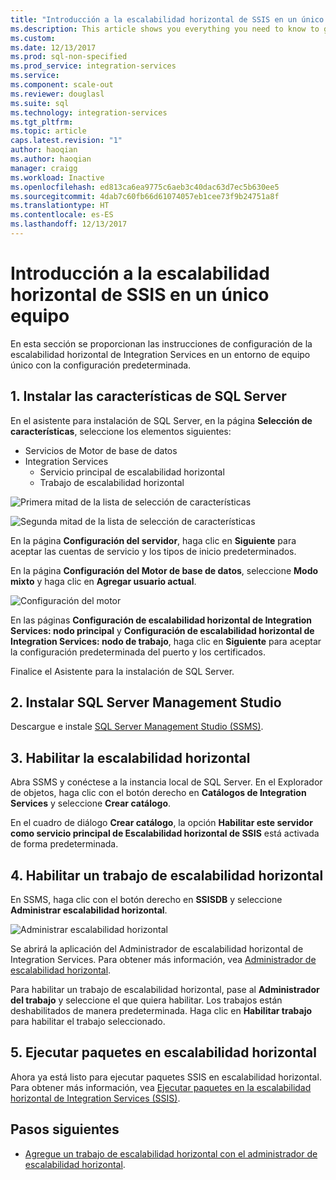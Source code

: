 ```yaml
---
title: "Introducción a la escalabilidad horizontal de SSIS en un único equipo | Microsoft Docs"
ms.description: This article shows you everything you need to know to get started with SSIS Scale Out on a single computer
ms.custom: 
ms.date: 12/13/2017
ms.prod: sql-non-specified
ms.prod_service: integration-services
ms.service: 
ms.component: scale-out
ms.reviewer: douglasl
ms.suite: sql
ms.technology: integration-services
ms.tgt_pltfrm: 
ms.topic: article
caps.latest.revision: "1"
author: haoqian
ms.author: haoqian
manager: craigg
ms.workload: Inactive
ms.openlocfilehash: ed813ca6ea9775c6aeb3c40dac63d7ec5b630ee5
ms.sourcegitcommit: 4dab7c60fb66d61074057eb1cee73f9b24751a8f
ms.translationtype: HT
ms.contentlocale: es-ES
ms.lasthandoff: 12/13/2017
---
```

# <a name="get-started-with-integration-services-ssis-scale-out-on-a-single-computer"></a>Introducción a la escalabilidad horizontal de SSIS en un único equipo
En esta sección se proporcionan las instrucciones de configuración de la escalabilidad horizontal de Integration Services en un entorno de equipo único con la configuración predeterminada.

## <a name="1-install-sql-server-features"></a>1. Instalar las características de SQL Server
En el asistente para instalación de SQL Server, en la página **Selección de características**, seleccione los elementos siguientes:
-   Servicios de Motor de base de datos
-   Integration Services
    -   Servicio principal de escalabilidad horizontal
    -   Trabajo de escalabilidad horizontal

![Primera mitad de la lista de selección de características](media/feature-select-onebox1.PNG)

![Segunda mitad de la lista de selección de características](media/feature-select-onebox2.PNG)

En la página **Configuración del servidor**, haga clic en **Siguiente** para aceptar las cuentas de servicio y los tipos de inicio predeterminados.

En la página **Configuración del Motor de base de datos**, seleccione **Modo mixto** y haga clic en **Agregar usuario actual**. 

![Configuración del motor](media/engine-config.PNG)

En las páginas **Configuración de escalabilidad horizontal de Integration Services: nodo principal** y **Configuración de escalabilidad horizontal de Integration Services: nodo de trabajo**, haga clic en **Siguiente** para aceptar la configuración predeterminada del puerto y los certificados.

Finalice el Asistente para la instalación de SQL Server.

## <a name="2-install-sql-server-management-studio"></a>2. Instalar SQL Server Management Studio

Descargue e instale [SQL Server Management Studio (SSMS)](../../ssms/download-sql-server-management-studio-ssms.md).

## <a name="3-enable-scale-out"></a>3. Habilitar la escalabilidad horizontal
Abra SSMS y conéctese a la instancia local de SQL Server.
En el Explorador de objetos, haga clic con el botón derecho en **Catálogos de Integration Services** y seleccione **Crear catálogo**.

En el cuadro de diálogo **Crear catálogo**, la opción **Habilitar este servidor como servicio principal de Escalabilidad horizontal de SSIS** está activada de forma predeterminada.

## <a name="4-enable-a-scale-out-worker"></a>4. Habilitar un trabajo de escalabilidad horizontal
En SSMS, haga clic con el botón derecho en **SSISDB** y seleccione **Administrar escalabilidad horizontal**. 

![Administrar escalabilidad horizontal](media/manage-scale-out.PNG)

Se abrirá la aplicación del Administrador de escalabilidad horizontal de Integration Services. Para obtener más información, vea [Administrador de escalabilidad horizontal](integration-services-ssis-scale-out-manager.md).

Para habilitar un trabajo de escalabilidad horizontal, pase al **Administrador del trabajo** y seleccione el que quiera habilitar. Los trabajos están deshabilitados de manera predeterminada. Haga clic en **Habilitar trabajo** para habilitar el trabajo seleccionado.

## <a name="5-run-packages-in-scale-out"></a>5. Ejecutar paquetes en escalabilidad horizontal
Ahora ya está listo para ejecutar paquetes SSIS en escalabilidad horizontal. Para obtener más información, vea [Ejecutar paquetes en la escalabilidad horizontal de Integration Services (SSIS)](run-packages-in-integration-services-ssis-scale-out.md).

## <a name="next-steps"></a>Pasos siguientes
-   [Agregue un trabajo de escalabilidad horizontal con el administrador de escalabilidad horizontal](add-scale-out-worker.md).
